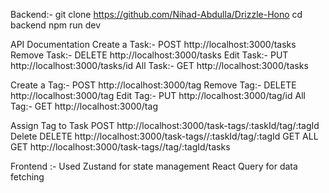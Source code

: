 Backend:-
git clone https://github.com/Nihad-Abdulla/Drizzle-Hono
cd backend 
npm run dev


API Documentation
Create a Task:-
POST  http://localhost:3000/tasks
Remove Task:-
DELETE  http://localhost:3000/tasks
Edit Task:-
PUT  http://localhost:3000/tasks/id
All Task:-
GET  http://localhost:3000/tasks


Create a Tag:-
POST  http://localhost:3000/tag
Remove Tag:- 
DELETE  http://localhost:3000/tag
Edit Tag:-
PUT  http://localhost:3000/tag/id
All Tag:-
GET  http://localhost:3000/tag


Assign Tag to Task
POST http://localhost:3000/task-tags/:taskId/tag/:tagId
Delete
DELETE http://localhost:3000/task-tags//:taskId/tag/:tagId
GET ALL
GET http://localhost:3000/task-tags//tag/:tagId/tasks


Frontend :-
Used Zustand for state management
React Query for data fetching

